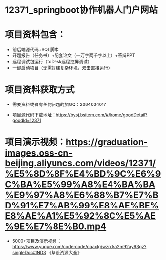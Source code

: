#   12371_springboot协作机器人门户网站

#   项目资料包含：
*    前后端源代码+SQL脚本
*    开题报告（任务书）+配套论文（一万字两千字以上）+答辩PPT
*   远程调试包运行（toDesk远程控屏调试）
*   一键启动项目（无需搭建复杂环境，双击直接运行）


#   项目资料获取方式
*   需要资料或者有任何问题的加QQ：2684634017

*   项目源代码下载地址：https://bysj.bsitem.com/#/home/goodDetail?goodId=12371

#  项目演示视频：https://graduation-images.oss-cn-beijing.aliyuncs.com/videos/12371/%E5%8D%8F%E4%BD%9C%E6%9C%BA%E5%99%A8%E4%BA%BA%E9%97%A8%E6%88%B7%E7%BD%91%E7%AB%99%E8%AE%BE%E8%AE%A1%E5%92%8C%E5%AE%9E%E7%8E%B0.mp4

*  5000+项目及演示视频 ：https://www.yuque.com/codercode/cqaxlg/wznt5a2m92ay93gz?singleDoc#lND3 《毕设资源大全》
